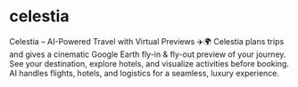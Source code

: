 # celestia
Celestia – AI-Powered Travel with Virtual Previews ✈️🌍  Celestia plans trips and gives a cinematic Google Earth fly-in &amp; fly-out preview of your journey. See your destination, explore hotels, and visualize activities before booking. AI handles flights, hotels, and logistics for a seamless, luxury experience.
